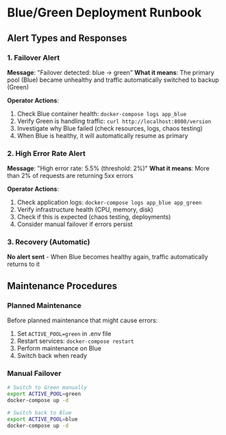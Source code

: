 # Blue/Green Deployment Runbook

## Alert Types and Responses

### 1. Failover Alert
**Message**: "Failover detected: blue → green"
**What it means**: The primary pool (Blue) became unhealthy and traffic automatically switched to backup (Green)

**Operator Actions**:
1. Check Blue container health: `docker-compose logs app_blue`
2. Verify Green is handling traffic: `curl http://localhost:8080/version`
3. Investigate why Blue failed (check resources, logs, chaos testing)
4. When Blue is healthy, it will automatically resume as primary

### 2. High Error Rate Alert
**Message**: "High error rate: 5.5% (threshold: 2%)"
**What it means**: More than 2% of requests are returning 5xx errors

**Operator Actions**:
1. Check application logs: `docker-compose logs app_blue app_green`
2. Verify infrastructure health (CPU, memory, disk)
3. Check if this is expected (chaos testing, deployments)
4. Consider manual failover if errors persist

### 3. Recovery (Automatic)
**No alert sent** - When Blue becomes healthy again, traffic automatically returns to it

## Maintenance Procedures

### Planned Maintenance
Before planned maintenance that might cause errors:
1. Set `ACTIVE_POOL=green` in .env file
2. Restart services: `docker-compose restart`
3. Perform maintenance on Blue
4. Switch back when ready

### Manual Failover
```bash
# Switch to Green manually
export ACTIVE_POOL=green
docker-compose up -d

# Switch back to Blue
export ACTIVE_POOL=blue
docker-compose up -d